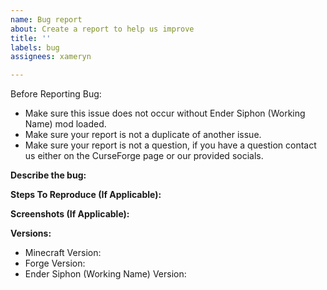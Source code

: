 ```yaml
---
name: Bug report
about: Create a report to help us improve
title: ''
labels: bug
assignees: xameryn

---
```


Before Reporting Bug:
- Make sure this issue does not occur without Ender Siphon (Working Name) mod loaded.
- Make sure your report is not a duplicate of another issue.
- Make sure your report is not a question, if you have a question contact us either on the CurseForge page or our provided socials.

**Describe the bug:**


**Steps To Reproduce (If Applicable):**


**Screenshots (If Applicable):**


**Versions:**
 - Minecraft Version: 
 - Forge Version: 
 - Ender Siphon (Working Name) Version:

